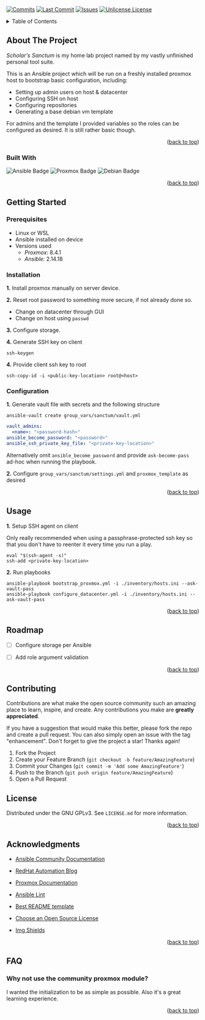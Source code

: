 <!-- Improved compatibility of back to top link: See: https://github.com/othneildrew/Best-README-Template/pull/73 -->
<a id="readme-top"></a>



<!-- PROJECT SHIELDS -->
[![Commits][commits-shield]][commits-url]
[![Last Commit][last-commit-shield]][last-commit-url]
[![Issues][issues-shield]][issues-url]
[![Unlicense License][license-shield]][license-url]



<!-- TABLE OF CONTENTS -->
<details>
  <summary>Table of Contents</summary>
  <ol>
    <li>
      <a href="#about-the-project">About The Project</a>
      <ul>
        <li><a href="#built-with">Built With</a></li>
      </ul>
    </li>
    <li>
      <a href="#getting-started">Getting Started</a>
      <ul>
        <li><a href="#prerequisites">Prerequisites</a></li>
        <li><a href="#installation">Installation</a></li>
      </ul>
    </li>
    <li><a href="#usage">Usage</a></li>
    <li><a href="#roadmap">Roadmap</a></li>
    <li><a href="#contributing">Contributing</a></li>
    <li><a href="#license">License</a></li>
    <li><a href="#acknowledgments">Acknowledgments</a></li>
    <li><a href="#faq">FAQ</a></li>
  </ol>
</details>



<!-- ABOUT THE PROJECT -->
## About The Project

*Scholar's Sanctum* is my home lab project named by my vastly unfinished personal tool suite.

This is an Ansible project which will be run on a freshly installed proxmox host to bootstrap basic configuration, including:
* Setting up admin users on host & datacenter
* Configuring SSH on host
* Configuring repositories
* Generating a base debian vm template

For admins and the template I provided variables so the roles can be configured as desired. It is still rather basic though.

<p align="right">(<a href="#readme-top">back to top</a>)</p>



### Built With

![Ansible Badge](https://img.shields.io/badge/Ansible-EE0000?logo=ansible&logoColor=fff&style=for-the-badge)
![Proxmox Badge](https://img.shields.io/badge/Proxmox-EE5700?logo=proxmox&logoColor=fff&style=for-the-badge)
![Debian Badge](https://img.shields.io/badge/Debian-A81D33?logo=debian&logoColor=fff&style=for-the-badge)

<p align="right">(<a href="#readme-top">back to top</a>)</p>



<!-- GETTING STARTED -->
## Getting Started
### Prerequisites

* Linux or WSL
* Ansible installed on device
* Versions used
  * *Proxmox*: 8.4.1
  * *Ansible*: 2.14.18

### Installation

**1.** Install proxmox manually on server device.

**2.** Reset root password to something more secure, if not already done so.
* Change on datacenter through GUI
* Change on host using `passwd`

**3.** Configure storage.

**4.** Generate SSH key on client
```shell
ssh-keygen
```

**4.** Provide client ssh key to root
```shell
ssh-copy-id -i <public-key-location> root@<host>
```

### Configuration

**1.** Generate vault file with secrets and the following structure
```shell
ansible-vault create group_vars/sanctum/vault.yml
```
```yml
vault_admins:
  <name>: "<password-hash>"
ansible_become_password: "<password>"
ansible_ssh_private_key_file: "<private-key-location>"
```

Alternatively omit `ansible_become_password` and provide `ask-become-pass` ad-hoc when running the playbook.

**2.** Configure `group_vars/sanctum/settings.yml` and `proxmox_template` as desired

<p align="right">(<a href="#readme-top">back to top</a>)</p>



<!-- USAGE EXAMPLES -->
## Usage
**1.** Setup SSH agent on client

Only really recommended when using a passphrase-protected ssh key so that you don't have to reenter it every time you run a play.
```shell
eval "$(ssh-agent -s)"
ssh-add <private-key-location>
```

**2.** Run playbooks
```shell
ansible-playbook bootstrap_proxmox.yml -i ./inventory/hosts.ini --ask-vault-pass
ansible-playbook configure_datacenter.yml -i ./inventory/hosts.ini --ask-vault-pass
```


<p align="right">(<a href="#readme-top">back to top</a>)</p>



<!-- ROADMAP -->
## Roadmap

* [ ] Configure storage per Ansible
* [ ] Add role argument validation



<p align="right">(<a href="#readme-top">back to top</a>)</p>



<!-- CONTRIBUTING -->
## Contributing

Contributions are what make the open source community such an amazing place to learn, inspire, and create. Any contributions you make are **greatly appreciated**.

If you have a suggestion that would make this better, please fork the repo and create a pull request. You can also simply open an issue with the tag "enhancement".
Don't forget to give the project a star! Thanks again!

1. Fork the Project
2. Create your Feature Branch (`git checkout -b feature/AmazingFeature`)
3. Commit your Changes (`git commit -m 'Add some AmazingFeature'`)
4. Push to the Branch (`git push origin feature/AmazingFeature`)
5. Open a Pull Request



<!-- LICENSE -->
## License

Distributed under the GNU GPLv3. See `LICENSE.md` for more information.

<p align="right">(<a href="#readme-top">back to top</a>)</p>



<!-- ACKNOWLEDGMENTS -->
## Acknowledgments

* [Ansible Community Documentation](https://docs.ansible.com/ansible/latest/index.html)
* [RedHat Automation Blog](https://www.redhat.com/en/blog/channel/management-and-automation)
* [Proxmox Documentation](https://pve.proxmox.com/pve-docs/)
* [Ansible Lint](https://ansible.readthedocs.io/projects/lint/)


* [Best README template](https://github.com/othneildrew/Best-README-Template)
* [Choose an Open Source License](https://choosealicense.com)
* [Img Shields](https://shields.io)

<p align="right">(<a href="#readme-top">back to top</a>)</p>



<!-- FAQ -->
## FAQ

### Why not use the community proxmox module?

I wanted the initialization to be as simple as possible. Also it's a great learning experience.

<p align="right">(<a href="#readme-top">back to top</a>)</p>



<!-- MARKDOWN LINKS & IMAGES -->
<!-- https://www.markdownguide.org/basic-syntax/#reference-style-links -->
[commits-shield]: https://img.shields.io/github/commit-activity/t/Tesselay/scholars-sanctum
[commits-url]: https://github.com/Tesselay/scholars-sanctum/graphs/commit-activity
[last-commit-shield]: https://img.shields.io/github/last-commit/Tesselay/scholars-sanctum
[last-commit-url]: https://github.com/Tesselay/scholars-sanctum/graphs/commit-activity
[issues-shield]: https://img.shields.io/github/issues/Tesselay/scholars-sanctum
[issues-url]: https://github.com/Tesselay/scholars-sanctum/issues
[license-shield]: https://img.shields.io/github/license/Tesselay/scholars-sanctum
[license-url]: https://github.com/Tesselay/scholars-sanctum/blob/master/LICENSE.md

[Angular.io]: https://img.shields.io/badge/Angular-%23DD0031.svg?logo=angular&logoColor=white
[Angular-url]: https://angular.io/
[Docker.io]: https://img.shields.io/badge/Docker-2496ED?logo=docker&logoColor=fff
[Docker-url]: https://www.docker.com/
